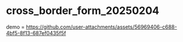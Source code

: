# cross_border_form_20250204

demo = https://github.com/user-attachments/assets/56969406-c688-4bf5-8f13-687ef0435f5f


